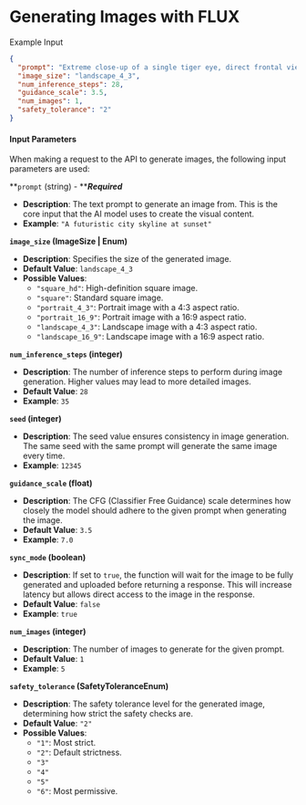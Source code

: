 # Generating Images with FLUX

Example Input

```json
{
  "prompt": "Extreme close-up of a single tiger eye, direct frontal view. Detailed iris and pupil. Sharp focus on eye texture and color. Natural lighting to capture authentic eye shine and depth. The word \"FLUX\" is painted over it in big, white brush strokes with visible texture.",
  "image_size": "landscape_4_3",
  "num_inference_steps": 28,
  "guidance_scale": 3.5,
  "num_images": 1,
  "safety_tolerance": "2"
}

```

#### Input Parameters

When making a request to the API to generate images, the following input parameters are used:

**`prompt` (string) - **_**Required**_

* **Description**: The text prompt to generate an image from. This is the core input that the AI model uses to create the visual content.
* **Example**: `"A futuristic city skyline at sunset"`

**`image_size` (ImageSize | Enum)**

* **Description**: Specifies the size of the generated image.
* **Default Value**: `landscape_4_3`
* **Possible Values**:
  * `"square_hd"`: High-definition square image.
  * `"square"`: Standard square image.
  * `"portrait_4_3"`: Portrait image with a 4:3 aspect ratio.
  * `"portrait_16_9"`: Portrait image with a 16:9 aspect ratio.
  * `"landscape_4_3"`: Landscape image with a 4:3 aspect ratio.
  * `"landscape_16_9"`: Landscape image with a 16:9 aspect ratio.

**`num_inference_steps` (integer)**

* **Description**: The number of inference steps to perform during image generation. Higher values may lead to more detailed images.
* **Default Value**: `28`
* **Example**: `35`

**`seed` (integer)**

* **Description**: The seed value ensures consistency in image generation. The same seed with the same prompt will generate the same image every time.
* **Example**: `12345`

**`guidance_scale` (float)**

* **Description**: The CFG (Classifier Free Guidance) scale determines how closely the model should adhere to the given prompt when generating the image.
* **Default Value**: `3.5`
* **Example**: `7.0`

**`sync_mode` (boolean)**

* **Description**: If set to `true`, the function will wait for the image to be fully generated and uploaded before returning a response. This will increase latency but allows direct access to the image in the response.
* **Default Value**: `false`
* **Example**: `true`

**`num_images` (integer)**

* **Description**: The number of images to generate for the given prompt.
* **Default Value**: `1`
* **Example**: `5`

**`safety_tolerance` (SafetyToleranceEnum)**

* **Description**: The safety tolerance level for the generated image, determining how strict the safety checks are.
* **Default Value**: `"2"`
* **Possible Values**:
  * `"1"`: Most strict.
  * `"2"`: Default strictness.
  * `"3"`
  * `"4"`
  * `"5"`
  * `"6"`: Most permissive.
